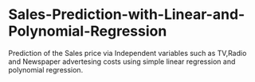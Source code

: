 # Sales-Prediction-with-Linear-and-Polynomial-Regression

Prediction of the Sales price via Independent variables such as TV,Radio and Newspaper advertesing costs using simple linear regression and polynomial regression.
